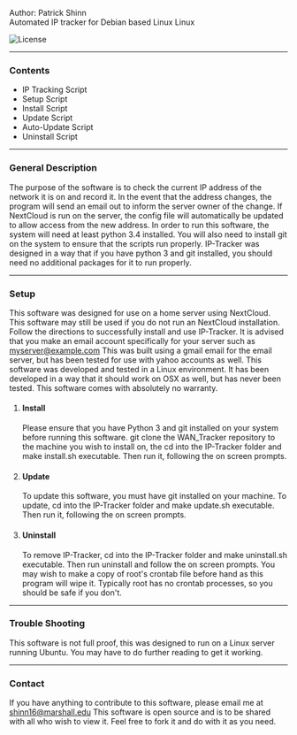 Author: Patrick Shinn  
Automated IP tracker for Debian based Linux Linux

![License](https://img.shields.io/badge/license-GPLV3-blue.svg)

------------------------------------------------------------------------------------------------------------------------
### Contents
* IP Tracking Script
* Setup Script
* Install Script
* Update Script
* Auto-Update Script
* Uninstall Script

------------------------------------------------------------------------------------------------------------------------
### General Description

The purpose of the software is to check the current IP address of the network it is on and record it. In the event that
the address changes, the program will send an email out to inform the server owner of the change. If NextCloud is run on
the server, the config file will automatically be updated to allow access from the new address.  In order to run this
software, the system will need at least python 3.4 installed.  You will also need to install git on the system to ensure
that the scripts run properly.  IP-Tracker was designed in a way that if you have python 3 and git installed, you
should need no additional packages for it to run properly.

------------------------------------------------------------------------------------------------------------------------
### Setup

This software was designed for use on a home server using NextCloud. This software may still be used if you do not run an
NextCloud installation. Follow the directions to successfully install and use IP-Tracker.
It is advised that you make an email account specifically for your server such as myserver@example.com
This was built using a gmail email for the email server, but has been tested for use with yahoo accounts as well.
This software was developed and tested in a Linux environment.  It has been developed in a way that it should
work on OSX as well, but has never been tested.  This software comes with absolutely no warranty.

1. #### Install
    Please ensure that you have Python 3 and git installed on your system before running this software.
git clone the WAN_Tracker repository to the machine you wish to install on, the cd into the IP-Tracker folder and make
install.sh executable. Then run it, following the on screen prompts.

2. #### Update
    To update this software, you must have git installed on your machine. To update, cd into the IP-Tracker folder and make
update.sh executable. Then run it, following the on screen prompts.

3. #### Uninstall
    To remove IP-Tracker, cd into the IP-Tracker folder and make uninstall.sh executable. Then run uninstall and follow
the on screen prompts. You may wish to make a copy of root's crontab file before hand as this program will wipe it.
Typically root has no crontab processes, so you should be safe if you don't.

------------------------------------------------------------------------------------------------------------------------
### Trouble Shooting

This software is not full proof, this was designed to run on a Linux server running Ubuntu. You may have to do further
reading to get it working.

------------------------------------------------------------------------------------------------------------------------
### Contact

If you have anything to contribute to this software, please email me at shinn16@marshall.edu This software is open
source and is to be shared with all who wish to view it. Feel free to fork it and do with it as you need.
